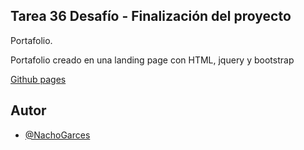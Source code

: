 
## Tarea 36 Desafío - Finalización del proyecto

Portafolio.

Portafolio creado en una landing page con HTML, jquery y bootstrap 

[Github pages](https://nachogarces.github.io/tarea36)

## Autor

- [@NachoGarces](https://github.com/NachoGarces)

